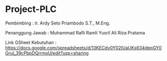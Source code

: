 
# Project-PLC
Pembimbing : Ir. Ardy Seto Priambodo S.T., M.Eng. 

Penanggung Jawab :
Muhammad Rafli Ramli
Yusril Ali Riza Pratama

Link GSheet Kebutuhan : https://docs.google.com/spreadsheets/d/13KECdv0Y02IUaUKs634depGY0GruI_39cPbpDQrrmxU/edit?usp=sharing
